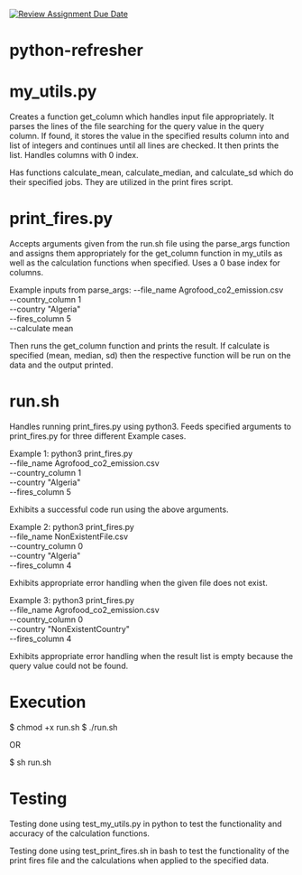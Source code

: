 [![Review Assignment Due Date](https://classroom.github.com/assets/deadline-readme-button-22041afd0340ce965d47ae6ef1cefeee28c7c493a6346c4f15d667ab976d596c.svg)](https://classroom.github.com/a/_G_SdF8U)
# python-refresher

# my_utils.py
Creates a function get_column which handles input file appropriately. It parses the lines of the file searching for the query value in the query column. If found, it stores the value in the specified results column into and list of integers and continues until all lines are checked. It then prints the list. Handles columns with 0 index. 

Has functions calculate_mean, calculate_median, and calculate_sd which do their specified jobs. They are utilized in the print fires script.

# print_fires.py 
Accepts arguments given from the run.sh file using the parse_args function and assigns them appropriately for the get_column function in my_utils as well as the calculation functions when specified. Uses a 0 base index for columns. 

Example inputs from parse_args: 
    --file_name Agrofood_co2_emission.csv \
    --country_column 1 \
    --country "Algeria" \
    --fires_column 5 \
    --calculate mean

Then runs the get_column function and prints the result. If calculate is specified (mean, median, sd) then the respective function will be run on the data and the output printed.

# run.sh
Handles running print_fires.py using python3. Feeds specified arguments to print_fires.py for three different Example cases. 

Example 1:
python3 print_fires.py \
    --file_name Agrofood_co2_emission.csv \
    --country_column 1 \
    --country "Algeria" \
    --fires_column 5 

Exhibits a successful code run using the above arguments. 

Example 2:
python3 print_fires.py \
    --file_name NonExistentFile.csv \
    --country_column 0 \
    --country "Algeria" \
    --fires_column 4    

Exhibits appropriate error handling when the given file does not exist.

Example 3:
python3 print_fires.py \
    --file_name Agrofood_co2_emission.csv \
    --country_column 0 \
    --country "NonExistentCountry" \
    --fires_column 4 

Exhibits appropriate error handling when the result list is empty because the query value could not be found.

# Execution

$ chmod +x run.sh
$ ./run.sh

OR

$ sh run.sh

# Testing

Testing done using test_my_utils.py in python to test the functionality and accuracy of the calculation functions. 

Testing done using test_print_fires.sh in bash to test the functionality of the print fires file and the calculations when applied to the specified data. 